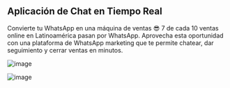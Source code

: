 ## Aplicación de Chat en Tiempo Real

Convierte tu WhatsApp en una máquina de ventas 😎
7 de cada 10 ventas online en Latinoamérica pasan por WhatsApp.
Aprovecha esta oportunidad con una plataforma de WhatsApp marketing que te permite chatear, dar seguimiento y cerrar ventas en minutos.


![image](https://github.com/user-attachments/assets/78a9e053-c28d-4b50-ac99-915c44e4d2aa)

![image](https://github.com/user-attachments/assets/d598cd6d-f876-4bbf-a78b-04879187a9f9)

